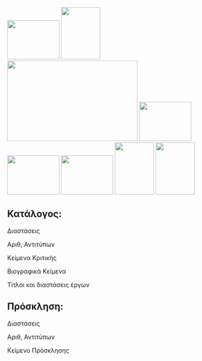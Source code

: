 

<img src="https://github.com/nassuphis/trip_to_trasquera/blob/main/images/trasquera1.jpg" height="90px" width="120px" />
<img src="https://github.com/nassuphis/trip_to_trasquera/blob/main/images/trasquera2.jpg" height="120px" width="90px" />
<img src="https://github.com/nassuphis/trip_to_trasquera/blob/main/images/trasquera3.jpg" height="185px" width="300px" />
<img src="https://github.com/nassuphis/trip_to_trasquera/blob/main/images/trasquera4.jpg" height="90px" width="120px" />
<img src="https://github.com/nassuphis/trip_to_trasquera/blob/main/images/trasquera5.jpg" height="90px" width="120px" />
<img src="https://github.com/nassuphis/trip_to_trasquera/blob/main/images/trasquera6.jpg" height="90px" width="120px" />
<img src="https://github.com/nassuphis/trip_to_trasquera/blob/main/images/trasquera7.jpg" height="120px" width="90px" />
<img src="https://github.com/nassuphis/trip_to_trasquera/blob/main/images/trasquera8.jpg" height="120px" width="90px" />

## Κατάλογος:

Διαστάσεις

Αριθ, Αντιτύπων

Κείμενα Κριτικής

Βιογραφικά Κείμενα

Τίτλοι και διαστάσεις έργων



## Πρόσκληση:

Διαστάσεις

Αριθ, Αντιτύπων

Κείμενο Πρόσκλησης

